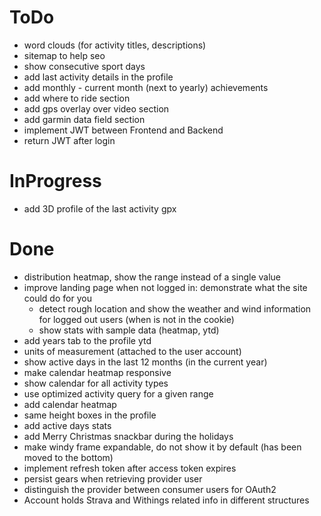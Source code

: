 # ToDo
- word clouds (for activity titles, descriptions)
- sitemap to help seo  
- show consecutive sport days
- add last activity details in the profile
- add monthly - current month (next to yearly) achievements
- add where to ride section
- add gps overlay over video section
- add garmin data field section
- implement JWT between Frontend and Backend
- return JWT after login 

# InProgress
- add 3D profile of the last activity gpx 

# Done
- distribution heatmap, show the range instead of a single value
- improve landing page when not logged in: demonstrate what the site could do for you
  * detect rough location and show the weather and wind information for logged out users (when is not in the cookie)
  * show stats with sample data (heatmap, ytd)
- add years tab to the profile ytd
- units of measurement (attached to the user account)
- show active days in the last 12 months (in the current year)
- make calendar heatmap responsive
- show calendar for all activity types
- use optimized activity query for a given range
- add calendar heatmap
- same height boxes in the profile
- add active days stats
- add Merry Christmas snackbar during the holidays
- make windy frame expandable, do not show it by default (has been moved to the bottom)
- implement refresh token after access token expires
- persist gears when retrieving provider user
- distinguish the provider between consumer users for OAuth2
- Account holds Strava and Withings related info in different structures
